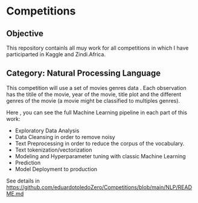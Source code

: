 # Competitions

## Objective

This repository containls all muy work for all competitions in which I have participarted in Kaggle and Zindi.Africa.

## Category: Natural Processing Language

This competition will use a set of movies genres data . Each observation has the titile of the movie, year of the movie, title plot and the different genres of the movie (a movie might be classified to multiples genres).

Here , you can see the full Machine Learning pipeline in each part of this work:

- Exploratory  Data Analysis
- Data Cleansing in order to remove noisy
- Text Preprocessing in order to reduce the corpus of the vocabulary.
- Text tokenization/vectorization
- Modeling  and  Hyperparameter tuning with classic Machine Learning
- Prediction
- Model Deployment to production  

See details in <https://github.com/eduardotoledoZero/Competitions/blob/main/NLP/README.md>


